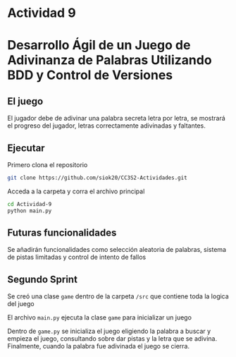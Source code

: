 # Actividad 9 
# Desarrollo Ágil de un Juego de Adivinanza de Palabras Utilizando BDD y Control de  Versiones

## El juego
El jugador debe de adivinar una palabra secreta letra por letra, se mostrará el progreso del jugador, letras correctamente adivinadas y faltantes. 

## Ejecutar
Primero clona el repositorio

```bash
git clone https://github.com/siok20/CC3S2-Actividades.git
```
Acceda a la carpeta y corra el archivo principal

```bash
cd Actividad-9
python main.py
```

## Futuras funcionalidades
Se añadirán funcionalidades como selección aleatoria de palabras, sistema de pistas limitadas y control de intento de fallos

## Segundo Sprint
Se creó una clase `game` dentro de la carpeta `/src` que contiene toda la logica del juego

El archivo `main.py` ejecuta la clase `game` para inicializar un juego

Dentro de `game.py` se inicializa el juego eligiendo la palabra a buscar y empieza el juego, consultando sobre dar pistas y la letra que se adivina. Finalmente, cuando la palabra fue adivinada el juego se cierra.